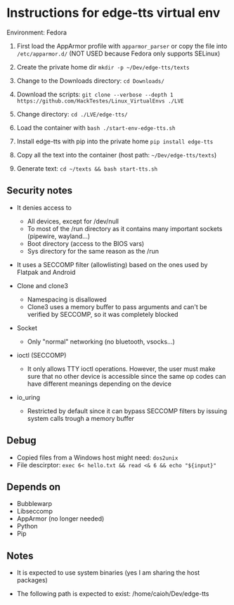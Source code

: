 # Instructions for edge-tts virtual env

Environment: Fedora

1. First load the AppArmor profile with `apparmor_parser` or copy the file into `/etc/apparmor.d/` (NOT USED because Fedora only supports SELinux)

1. Create the private home dir `mkdir -p ~/Dev/edge-tts/texts`

1. Change to the Downloads directory: `cd Downloads/`

1. Download the scripts: `git clone --verbose --depth 1 https://github.com/HackTestes/Linux_VirtualEnvs ./LVE`

1. Change directory: `cd ./LVE/edge-tts/`

1. Load the container with `bash ./start-env-edge-tts.sh`

1. Install edge-tts with pip into the private home `pip install edge-tts`

1. Copy all the text into the container (host path: `~/Dev/edge-tts/texts`)

1. Generate text: `cd ~/texts && bash start-tts.sh`

## Security notes

* It denies access to
    * All devices, except for /dev/null
    * To most of the /run directory as it contains many important sockets (pipewire, wayland...)
    * Boot directory (access to the BIOS vars)
    * Sys directory for the same reason as the /run

* It uses a SECCOMP filter (allowlisting) based on the ones used by Flatpak and Android

* Clone and clone3
    * Namespacing is disallowed
    * Clone3 uses a memory buffer to pass arguments and can't be verified by SECCOMP, so it was completely blocked

* Socket
    * Only "normal" networking (no bluetooth, vsocks...)

* ioctl (SECCOMP)
    * It only allows TTY ioctl operations. However, the user must make sure that no other device is accessible since the same op codes can have different meanings depending on the device

* io_uring
    * Restricted by default since it can bypass SECCOMP filters by issuing system calls trough a memory buffer

## Debug

* Copied files from a Windows host might need: `dos2unix`
* File descirptor: `exec 6< hello.txt && read <& 6 && echo "${input}"`

## Depends on

* Bubblewarp
* Libseccomp
* AppArmor (no longer needed)
* Python
* Pip

## Notes

* It is expected to use system binaries (yes I am sharing the host packages)

* The following path is expected to exist: /home/caioh/Dev/edge-tts
